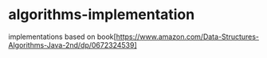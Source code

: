 # algorithms-implementation
implementations based on book[https://www.amazon.com/Data-Structures-Algorithms-Java-2nd/dp/0672324539]
